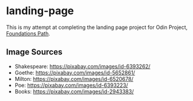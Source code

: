 # landing-page

This is my attempt at completing the landing page project for Odin Project, [Foundations Path](https://www.theodinproject.com/paths/foundations/).

## Image Sources
- Shakespeare: https://pixabay.com/images/id-6393262/
- Goethe: https://pixabay.com/images/id-5652861/
- Milton: https://pixabay.com/images/id-6520678/
- Poe: https://pixabay.com/images/id-6393223/
- Books: https://pixabay.com/images/id-2943383/
